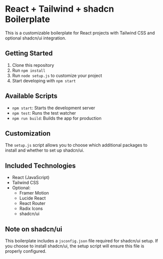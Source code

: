 # React + Tailwind + shadcn Boilerplate

This is a customizable boilerplate for React projects with Tailwind CSS and optional shadcn/ui integration.

## Getting Started

1. Clone this repository
2. Run `npm install`
3. Run `node setup.js` to customize your project
4. Start developing with `npm start`

## Available Scripts

- `npm start`: Starts the development server
- `npm test`: Runs the test watcher
- `npm run build`: Builds the app for production

## Customization

The `setup.js` script allows you to choose which additional packages to install and whether to set up shadcn/ui.

## Included Technologies

- React (JavaScript)
- Tailwind CSS
- Optional:
  - Framer Motion
  - Lucide React
  - React Router
  - Radix Icons
  - shadcn/ui

## Note on shadcn/ui

This boilerplate includes a `jsconfig.json` file required for shadcn/ui setup. If you choose to install shadcn/ui, the setup script will ensure this file is properly configured.
